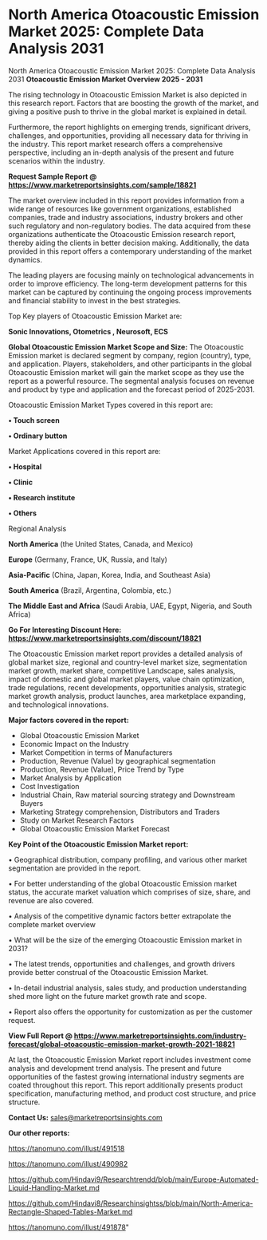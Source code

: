 # North America Otoacoustic Emission Market 2025: Complete Data Analysis 2031
North America Otoacoustic Emission Market 2025: Complete Data Analysis 2031
<Strong> Otoacoustic Emission Market Overview 2025 - 2031</strong>

The rising technology in Otoacoustic Emission Market is also depicted in this research report. Factors that are boosting the growth of the market, and giving a positive push to thrive in the global market is explained in detail.

Furthermore, the report highlights on emerging trends, significant drivers, challenges, and opportunities, providing all necessary data for thriving in the industry. This report market research offers a comprehensive perspective, including an in-depth analysis of the present and future scenarios within the industry.

<strong>Request Sample Report @ <a href=https://www.marketreportsinsights.com/sample/18821>https://www.marketreportsinsights.com/sample/18821</a></strong>

The market overview included in this report provides information from a wide range of resources like government organizations, established companies, trade and industry associations, industry brokers and other such regulatory and non-regulatory bodies. The data acquired from these organizations authenticate the Otoacoustic Emission research report, thereby aiding the clients in better decision making. Additionally, the data provided in this report offers a contemporary understanding of the market dynamics.

The leading players are focusing mainly on technological advancements in order to improve efficiency. The long-term development patterns for this market can be captured by continuing the ongoing process improvements and financial stability to invest in the best strategies.

Top Key players of Otoacoustic Emission Market are:

<strong>Sonic Innovations, Otometrics , Neurosoft, ECS</strong>

<strong><b>Global Otoacoustic Emission Market Scope and Size:</b></strong>
The Otoacoustic Emission market is declared segment by company, region (country), type, and application. Players, stakeholders, and other participants in the global Otoacoustic Emission market will gain the market scope as they use the report as a powerful resource. The segmental analysis focuses on revenue and product by type and application and the forecast period of 2025-2031.

Otoacoustic Emission Market Types covered in this report are:

<strong>• Touch screen

• Ordinary button</strong>

Market Applications covered in this report are:

<strong>• Hospital

• Clinic

• Research institute

• Others</strong> 

Regional Analysis

<strong>North America</strong> (the United States, Canada, and Mexico)

<strong>Europe</strong> (Germany, France, UK, Russia, and Italy)

<strong>Asia-Pacific</strong> (China, Japan, Korea, India, and Southeast Asia)

<strong>South America</strong> (Brazil, Argentina, Colombia, etc.)

<strong>The Middle East and Africa</strong> (Saudi Arabia, UAE, Egypt, Nigeria, and South Africa)

<strong>Go For Interesting Discount Here: <a href=https://www.marketreportsinsights.com/discount/18821>https://www.marketreportsinsights.com/discount/18821</a></strong>

The Otoacoustic Emission market report provides a detailed analysis of global market size, regional and country-level market size, segmentation market growth, market share, competitive Landscape, sales analysis, impact of domestic and global market players, value chain optimization, trade regulations, recent developments, opportunities analysis, strategic market growth analysis, product launches, area marketplace expanding, and technological innovations.

<strong><b>Major factors covered in the report:</b></strong>
<ul>
  <li>Global Otoacoustic Emission Market </li>
  <li>Economic Impact on the Industry</li>
  <li>Market Competition in terms of Manufacturers</li>
  <li>Production, Revenue (Value) by geographical segmentation</li>
  <li>Production, Revenue (Value), Price Trend by Type</li>
  <li>Market Analysis by Application</li>
  <li>Cost Investigation</li>
  <li>Industrial Chain, Raw material sourcing strategy and Downstream Buyers</li>
  <li>Marketing Strategy comprehension, Distributors and Traders</li>
  <li>Study on Market Research Factors</li>
  <li>Global Otoacoustic Emission Market Forecast</li>
</ul>

<strong><b>Key Point of the Otoacoustic Emission Market report:</b></strong>

• Geographical distribution, company profiling, and various other market segmentation are provided in the report.

• For better understanding of the global Otoacoustic Emission market status, the accurate market valuation which comprises of size, share, and revenue are also covered.

• Analysis of the competitive dynamic factors better extrapolate the complete market overview

• What will be the size of the emerging Otoacoustic Emission market in 2031?

• The latest trends, opportunities and challenges, and growth drivers provide better construal of the Otoacoustic Emission Market.

• In-detail industrial analysis, sales study, and production understanding shed more light on the future market growth rate and scope.

• Report also offers the opportunity for customization as per the customer request.

<strong><b>View Full Report @ <a href=https://www.marketreportsinsights.com/industry-forecast/global-otoacoustic-emission-market-growth-2021-18821>https://www.marketreportsinsights.com/industry-forecast/global-otoacoustic-emission-market-growth-2021-18821</a></b></strong>


At last, the Otoacoustic Emission Market report includes investment come analysis and development trend analysis. The present and future opportunities of the fastest growing international industry segments are coated throughout this report. This report additionally presents product specification, manufacturing method, and product cost structure, and price structure.

<strong>Contact Us:</strong>
sales@marketreportsinsights.com

<strong>Our other reports:</strong>

<a href=https://tanomuno.com/illust/491518>https://tanomuno.com/illust/491518</a>

<a href=https://tanomuno.com/illust/490982>https://tanomuno.com/illust/490982</a>

<a href=https://github.com/Hindavi9/Researchtrendd/blob/main/Europe-Automated-Liquid-Handling-Market.md>https://github.com/Hindavi9/Researchtrendd/blob/main/Europe-Automated-Liquid-Handling-Market.md</a>

<a href=https://github.com/Hindavi8/Researchinsightss/blob/main/North-America-Rectangle-Shaped-Tables-Market.md>https://github.com/Hindavi8/Researchinsightss/blob/main/North-America-Rectangle-Shaped-Tables-Market.md</a>

<a href=https://tanomuno.com/illust/491878>https://tanomuno.com/illust/491878</a>"
